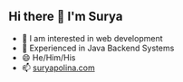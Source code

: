 ## Hi there 👋 I'm Surya
* 🌱 I am interested in web development
* 🔭 Experienced in Java Backend Systems
* 😄 He/Him/His
* 📫 [suryapolina.com](https://suryapolina.com)
